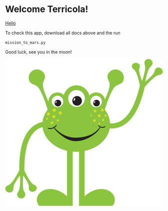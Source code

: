 # Welcome Terricola! 

[Hello](https://cognigen-cellular.com/images/aliens-clipart-2.png)

To check this app, download all docs above and the run 

```
mission_to_mars.py
```

Good luck, see you in the moon! 

![final_app_part1.png](static/alien.png)
